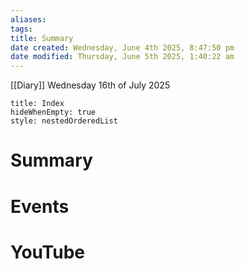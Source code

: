 ```yaml
---
aliases: 
tags: 
title: Summary
date created: Wednesday, June 4th 2025, 8:47:50 pm
date modified: Thursday, June 5th 2025, 1:40:22 am
---
```


[[Diary]] Wednesday 16th of July 2025

```table-of-contents
title: Index
hideWhenEmpty: true
style: nestedOrderedList
```

# Summary





# Events



# YouTube
